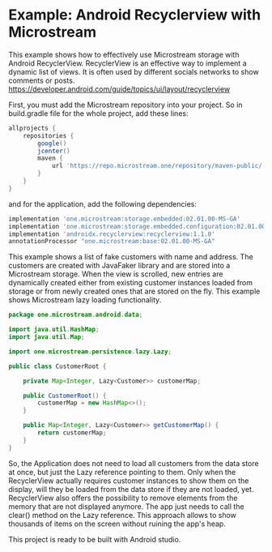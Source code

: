 # Example: Android Recyclerview with Microstream

This example shows how to effectively use Microstream storage with Android RecyclerView. RecyclerView is an effective way to implement a dynamic list of views. 
It is often used by different socials networks to show comments or posts. 
https://developer.android.com/guide/topics/ui/layout/recyclerview

First, you must add the Microstream repository into your project. So in build.gradle file for the whole project, add these lines:
```gradle
allprojects {
    repositories {
        google()
        jcenter()
        maven {
            url 'https://repo.microstream.one/repository/maven-public/'
        }
    }
}
```
and for the application, add the following dependencies:
```gradle
implementation 'one.microstream:storage.embedded:02.01.00-MS-GA'
implementation 'one.microstream:storage.embedded.configuration:02.01.00-MS-GA'
implementation 'androidx.recyclerview:recyclerview:1.1.0'
annotationProcessor "one.microstream:base:02.01.00-MS-GA"
```

This example shows a list of fake customers with name and address. 
The customers are created with JavaFaker library and are stored into a Microstream storage. 
When the view is scrolled, new entries are dynamically created either from existing customer instances loaded from storage or from 
newly created ones that are stored on the fly. This example shows Microstream lazy loading functionality.

```java
package one.microstream.android.data;

import java.util.HashMap;
import java.util.Map;

import one.microstream.persistence.lazy.Lazy;

public class CustomerRoot {

    private Map<Integer, Lazy<Customer>> customerMap;

    public CustomerRoot() {
        customerMap = new HashMap<>();
    }

    public Map<Integer, Lazy<Customer>> getCustomerMap() {
        return customerMap;
    }
}
```
So, the Application does not need to load all customers from the data store at once, but just the Lazy reference pointing to them. Only when the RecyclerView actually requires customer instances to show them on the display, will they be loaded from the data store if they are not loaded, yet.
RecyclerView also offers the possibility to remove elements from the memory that are not displayed anymore. 
The app just needs to call the clear() method on the Lazy reference.
This approach allows to show thousands of items on the screen without ruining the app's heap.

This project is ready to be built with Android studio.

